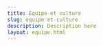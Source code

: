 ```yaml
---
title: Équipe et culture
slug: equipe-et-culture
description: Description here
layout: equipe.html
---
```

